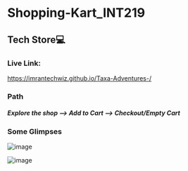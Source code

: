 # Shopping-Kart_INT219

## Tech Store💻

### Live Link: 
https://imrantechwiz.github.io/Taxa-Adventures-/

### Path
##### Explore the shop --> Add to Cart --> Checkout/Empty Cart 

### Some Glimpses

![image](https://user-images.githubusercontent.com/56226186/141649756-f4641ee4-843e-44be-a2b0-31ea61ab6c26.png)

![image](https://user-images.githubusercontent.com/56226186/141649797-af51a5cc-9ab8-4cfa-917f-c9672f1d68ea.png)

